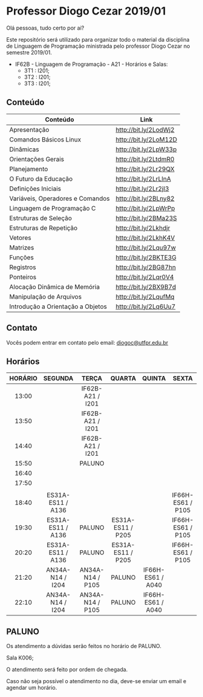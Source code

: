 # Professor Diogo Cezar 2019/01

Olá pessoas, tudo certo por ai?

Este repositório será utilizado para organizar todo o material da disciplina de Linguagem de Programação ministrada pelo professor Diogo Cezar no semestre 2019/01.

- IF62B - Linguagem de Programação - A21 - Horários e Salas:
  - 3T1 : I201;
  - 3T2 : I201;
  - 3T3 : I201;

## Conteúdo

| Conteúdo                          | Link                  |
| --------------------------------- | --------------------- |
| Apresentação                      | http://bit.ly/2LodWj2 |
| Comandos Básicos Linux            | http://bit.ly/2LoM12D |
| Dinâmicas                         | http://bit.ly/2LpW33p |
| Orientações Gerais                | http://bit.ly/2LtdmR0 |
| Planejamento                      | http://bit.ly/2Lr29QX |
| O Futuro da Educação              | http://bit.ly/2LrLInA |
| Definições Iniciais               | http://bit.ly/2Lr2jI3 |
| Variáveis, Operadores e Comandos  | http://bit.ly/2BLny82 |
| Linguagem de Programação C        | http://bit.ly/2LpWrPp |
| Estruturas de Seleção             | http://bit.ly/2BMa23S |
| Estruturas de Repetição           | http://bit.ly/2Lkhdjr |
| Vetores                           | http://bit.ly/2LkhK4V |
| Matrizes                          | http://bit.ly/2Lqu97w |
| Funções                           | http://bit.ly/2BKTE3G |
| Registros                         | http://bit.ly/2BG87hn |
| Ponteiros                         | http://bit.ly/2Lqr0V4 |
| Alocação Dinâmica de Memória      | http://bit.ly/2BX9B7d |
| Manipulação de Arquivos           | http://bit.ly/2LqufMq |
| Introdução a Orientação a Objetos | http://bit.ly/2Lq6Uu7 |

## Contato

Vocês podem entrar em contato pelo email: diogoc@utfpr.edu.br

## Horários

| HORÁRIO |      SEGUNDA      |      TERÇA       |      QUARTA       |      QUINTA       |       SEXTA       |
| :-----: | :---------------: | :--------------: | :---------------: | :---------------: | :---------------: |
|  13:00  |                   | IF62B-A21 / I201 |                   |                   |                   |
|  13:50  |                   | IF62B-A21 / I201 |                   |                   |                   |
|  14:40  |                   | IF62B-A21 / I201 |                   |                   |                   |
|  15:50  |                   |      PALUNO      |                   |                   |                   |
|  16:40  |                   |                  |                   |                   |                   |
|  17:50  |                   |                  |                   |                   |                   |
|         |                   |                  |                   |                   |                   |
|  18:40  | ES31A-ES11 / A136 |                  |                   |                   | IF66H-ES61 / P105 |
|  19:30  | ES31A-ES11 / A136 |      PALUNO      | ES31A-ES11 / P205 |                   | IF66H-ES61 / P105 |
|  20:20  | ES31A-ES11 / A136 |      PALUNO      | ES31A-ES11 / P205 |                   | IF66H-ES61 / P105 |
|  21:20  | AN34A-N14 / I204  | AN34A-N14 / P105 |      PALUNO       | IF66H-ES61 / A040 |                   |
|  22:10  | AN34A-N14 / I204  | AN34A-N14 / P105 |      PALUNO       | IF66H-ES61 / A040 |                   |

## PALUNO

Os atendimento a dúvidas serão feitos no horário de PALUNO.

Sala K006;

O atendimento será feito por ordem de chegada.

Caso não seja possível o atendimento no dia, deve-se enviar um email e agendar um horário.
